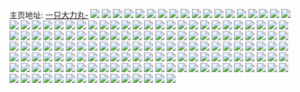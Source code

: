 主页地址: [一只大力丸-](https://weibo.com/u/6109724478) 
![](https://wx4.sinaimg.cn/mw2000/006FtMrcly1h7vq91rwl2j33402c01kz.jpg) 
![](https://wx4.sinaimg.cn/mw2000/006FtMrcly1h7vq932q5hj3340340u0y.jpg) 
![](https://wx4.sinaimg.cn/mw2000/006FtMrcly1h7vq9fiv6kj33402ekqv6.jpg) 
![](https://wx4.sinaimg.cn/mw2000/006FtMrcly1h7vq94fi1zj3340340hdu.jpg) 
![](https://wx4.sinaimg.cn/mw2000/006FtMrcly1h7vq96kg62j33403401l0.jpg) 
![](https://wx4.sinaimg.cn/mw2000/006FtMrcly1h7vq97tb6cj3340340e82.jpg) 
![](https://wx4.sinaimg.cn/mw2000/006FtMrcly1h7vq9cc5iaj33402einpg.jpg) 
![](https://wx4.sinaimg.cn/mw2000/006FtMrcly1h7vq9dqlr9j3340340x6q.jpg) 
![](https://wx4.sinaimg.cn/mw2000/006FtMrcly1h7fajzwsazj32c02p1kjm.jpg) 
![](https://wx4.sinaimg.cn/mw2000/006FtMrcly1h7fajz0y0oj30p50tlk4a.jpg) 
![](https://wx4.sinaimg.cn/mw2000/006FtMrcly1h7fak0q82nj30sg0pswkd.jpg) 
![](https://wx4.sinaimg.cn/mw2000/006FtMrcly1h7fak1qfd9j33402c0b2b.jpg) 
![](https://wx4.sinaimg.cn/mw2000/006FtMrcly1h7fak4l5jpj33402c0x6p.jpg) 
![](https://wx4.sinaimg.cn/mw2000/006FtMrcly1h7fak3xdbaj31kr16k0yz.jpg) 
![](https://wx4.sinaimg.cn/mw2000/006FtMrcly1h7falekr3cj31400ssgzd.jpg) 
![](https://wx4.sinaimg.cn/mw2000/006FtMrcly1h7fak27hc6j30pt0ovn62.jpg) 
![](https://wx4.sinaimg.cn/mw2000/006FtMrcly1h7fak2f4aaj30oy0m1k0c.jpg) 
![](https://wx4.sinaimg.cn/mw2000/006FtMrcly1h63lwwopwyj33402c01l0.jpg) 
![](https://wx4.sinaimg.cn/mw2000/006FtMrcly1h63lwmmg6qj32c03404qs.jpg) 
![](https://wx4.sinaimg.cn/mw2000/006FtMrcly1h63lwtom8kj33402c0npg.jpg) 
![](https://wx4.sinaimg.cn/mw2000/006FtMrcly1h63lwokzhej32c034s4qp.jpg) 
![](https://wx4.sinaimg.cn/mw2000/006FtMrcly1h63lwuxujhj32c0340tie.jpg) 
![](https://wx4.sinaimg.cn/mw2000/006FtMrcly1h63lwrylhnj32c0340qv6.jpg) 
![](https://wx4.sinaimg.cn/mw2000/006FtMrcly1h63lwqhopvj33402c0hdu.jpg) 
![](https://wx4.sinaimg.cn/mw2000/006FtMrcly1h4igekbvonj30sg0s4tho.jpg) 
![](https://wx4.sinaimg.cn/mw2000/006FtMrcly1h4ige9avaxj32e234zkjt.jpg) 
![](https://wx4.sinaimg.cn/mw2000/006FtMrcly1h4igeranclj33402c04qs.jpg) 
![](https://wx4.sinaimg.cn/mw2000/006FtMrcly1h4igfcm8m6j33402c0u10.jpg) 
![](https://wx4.sinaimg.cn/mw2000/006FtMrcly1h4igf00b90j32c03404qs.jpg) 
![](https://wx4.sinaimg.cn/mw2000/006FtMrcly1h4igej55i0j32e235f7wm.jpg) 
![](https://wx4.sinaimg.cn/mw2000/006FtMrcly1h4igdz7eqxj33402c01ky.jpg) 
![](https://wx4.sinaimg.cn/mw2000/006FtMrcly1h4igf6lf5ej33402c0hdv.jpg) 
![](https://wx4.sinaimg.cn/mw2000/006FtMrcly1h4igf7yoxnj30v90zf4hn.jpg) 
![](https://wx4.sinaimg.cn/mw2000/006FtMrcly1h4bg4e0ew3j33402c01kz.jpg) 
![](https://wx4.sinaimg.cn/mw2000/006FtMrcly1h4bg1o6zesj32412gp1kz.jpg) 
![](https://wx4.sinaimg.cn/mw2000/006FtMrcly1h4bg2yfs5tj33402c0b2d.jpg) 
![](https://wx4.sinaimg.cn/mw2000/006FtMrcly1h4bg1lzjqoj33402c0b2d.jpg) 
![](https://wx4.sinaimg.cn/mw2000/006FtMrcly1h4bg1rs6pbj31sc2dsnpe.jpg) 
![](https://wx4.sinaimg.cn/mw2000/006FtMrcly1h4bg2qbx9ij33402c0kjo.jpg) 
![](https://wx4.sinaimg.cn/mw2000/006FtMrcly1h4bg30ovbfj326f2mfe82.jpg) 
![](https://wx4.sinaimg.cn/mw2000/006FtMrcly1h4bg2r5ikoj31400u0tqi.jpg) 
![](https://wx4.sinaimg.cn/mw2000/006FtMrcly1h4bg4bzv58j33402c0npi.jpg) 
![](https://wx4.sinaimg.cn/mw2000/006FtMrcly1h49o9zpfa0j32yo1o07wj.jpg) 
![](https://wx4.sinaimg.cn/mw2000/006FtMrcly1h49o9kxzpej333g2d8kjo.jpg) 
![](https://wx4.sinaimg.cn/mw2000/006FtMrcly1h49oa1gvryj31lc16o7wh.jpg) 
![](https://wx4.sinaimg.cn/mw2000/006FtMrcly1h49oa7rzlbj31kw1l9qv5.jpg) 
![](https://wx4.sinaimg.cn/mw2000/006FtMrcly1h49oao4bm1j33402c07wk.jpg) 
![](https://wx4.sinaimg.cn/mw2000/006FtMrcly1h49oablucfj33402d1qv9.jpg) 
![](https://wx4.sinaimg.cn/mw2000/006FtMrcly1h49o9wl8xsj31kw16ob29.jpg) 
![](https://wx4.sinaimg.cn/mw2000/006FtMrcly1h49oaxv7vxj32c0340hdw.jpg) 
![](https://wx4.sinaimg.cn/mw2000/006FtMrcly1h49oc7kox2j33402c0e85.jpg) 
![](https://wx4.sinaimg.cn/mw2000/006FtMrcly1h2founfd4cj31kw16o7wh.jpg) 
![](https://wx4.sinaimg.cn/mw2000/006FtMrcly1h2foup8al0j33402c07wi.jpg) 
![](https://wx4.sinaimg.cn/mw2000/006FtMrcly1h2bq82vfwtj329b351hdw.jpg) 
![](https://wx4.sinaimg.cn/mw2000/006FtMrcly1h2bq7yigogj31o028okjm.jpg) 
![](https://wx4.sinaimg.cn/mw2000/006FtMrcly1h2bq8866ltj316b1kwhdt.jpg) 
![](https://wx4.sinaimg.cn/mw2000/006FtMrcly1h2bq8cxm9cj31o02801kz.jpg) 
![](https://wx4.sinaimg.cn/mw2000/006FtMrcly1h2bq8moxgmj32c0340e84.jpg) 
![](https://wx4.sinaimg.cn/mw2000/006FtMrcly1h2bq8atz2ij31o0280qv6.jpg) 
![](https://wx4.sinaimg.cn/mw2000/006FtMrcly1h2bq86ophuj32c036jb2c.jpg) 
![](https://wx4.sinaimg.cn/mw2000/006FtMrcly1h2bq8i9cr5j32c0340npg.jpg) 
![](https://wx4.sinaimg.cn/mw2000/006FtMrcly1h2bq93med9j32c0340hdw.jpg) 
![](https://wx4.sinaimg.cn/mw2000/006FtMrcly1h25mzw1xvaj31ky2dd4qp.jpg) 
![](https://wx4.sinaimg.cn/mw2000/006FtMrcly1h25mzybswkj31ky2dd7wh.jpg) 
![](https://wx4.sinaimg.cn/mw2000/006FtMrcly1h25n07dhcvj31ky2ddx6p.jpg) 
![](https://wx4.sinaimg.cn/mw2000/006FtMrcly1h25mzu98eoj31ky2dde81.jpg) 
![](https://wx4.sinaimg.cn/mw2000/006FtMrcly1h1qvjv7m7ej31kw19b1kx.jpg) 
![](https://wx4.sinaimg.cn/mw2000/006FtMrcly1h1qvk6q460j31kw19n7wh.jpg) 
![](https://wx4.sinaimg.cn/mw2000/006FtMrcly1h1qvk9049zj32lr2c0u0y.jpg) 
![](https://wx4.sinaimg.cn/mw2000/006FtMrcly1h1qvjr8zz0j33122c0e83.jpg) 
![](https://wx4.sinaimg.cn/mw2000/006FtMrcly1h1qvjtzk7cj334029wnpf.jpg) 
![](https://wx4.sinaimg.cn/mw2000/006FtMrcly1h1qvjyjzhvj32nx2c0u0z.jpg) 
![](https://wx4.sinaimg.cn/mw2000/006FtMrcly1h1qvk1z6qgj330529vb2c.jpg) 
![](https://wx4.sinaimg.cn/mw2000/006FtMrcly1h1qvjnnkv0j32rd2c0qv7.jpg) 
![](https://wx4.sinaimg.cn/mw2000/006FtMrcly1h1qvk555edj32w62bv1l0.jpg) 
![](https://wx4.sinaimg.cn/mw2000/006FtMrcly1h1kpfjot53j30u01sy443.jpg) 
![](https://wx4.sinaimg.cn/mw2000/006FtMrcly1h1jp7lon9lj314k0zd131.jpg) 
![](https://wx4.sinaimg.cn/mw2000/006FtMrcly1h1jp8j3f2ej30u00mi4aj.jpg) 
![](https://wx4.sinaimg.cn/mw2000/006FtMrcly1h0yxqwgnedj33402c01l0.jpg) 
![](https://wx4.sinaimg.cn/mw2000/006FtMrcly1h0yxqx3ptjj31kw16onh4.jpg) 
![](https://wx4.sinaimg.cn/mw2000/006FtMrcly1h0yxqtoeg2j31kw1g04qp.jpg) 
![](https://wx4.sinaimg.cn/mw2000/006FtMrcly1h0yxqukzy2j31kw16o1kx.jpg) 
![](https://wx4.sinaimg.cn/mw2000/006FtMrcly1h0yxqxt5wij31kw16oh49.jpg) 
![](https://wx4.sinaimg.cn/mw2000/006FtMrcly1h0yxqyxsivj321325n1ky.jpg) 
![](https://wx4.sinaimg.cn/mw2000/006FtMrcly1h0u2o8dppsj31kw19g1kx.jpg) 
![](https://wx4.sinaimg.cn/mw2000/006FtMrcly1h0u2o91z9fj31be0zkws9.jpg) 
![](https://wx4.sinaimg.cn/mw2000/006FtMrcly1h0u2objzjvj33402c01ky.jpg) 
![](https://wx4.sinaimg.cn/mw2000/006FtMrcly1h0u2odyjgij316o1kw4qq.jpg) 
![](https://wx4.sinaimg.cn/mw2000/006FtMrcly1h0u2ofznw6j31kw16onpd.jpg) 
![](https://wx4.sinaimg.cn/mw2000/006FtMrcly1h0u2olz6btj32c03407wn.jpg) 
![](https://wx4.sinaimg.cn/mw2000/006FtMrcly1h0u2o7hb8vj33401r0e82.jpg) 
![](https://wx4.sinaimg.cn/mw2000/006FtMrcly1h0u2op7m1oj33401r0hdu.jpg) 
![](https://wx4.sinaimg.cn/mw2000/006FtMrcly1h0u2orpomtj32ab2pju0y.jpg) 
![](https://wx4.sinaimg.cn/mw2000/006FtMrcly1h0a9x79oyxj30u0191ajh.jpg) 
![](https://wx4.sinaimg.cn/mw2000/006FtMrcly1h0a9x9tr1cj30u018zwon.jpg) 
![](https://wx4.sinaimg.cn/mw2000/006FtMrcly1h0a9x7w5ydj30u0191gun.jpg) 
![](https://wx4.sinaimg.cn/mw2000/006FtMrcly1h0a9x8jh99j31900u0tjt.jpg) 
![](https://wx4.sinaimg.cn/mw2000/006FtMrcly1h0a9x6is34j31900u0n86.jpg) 
![](https://wx4.sinaimg.cn/mw2000/006FtMrcly1h0a9x955drj31900u0k1j.jpg) 
![](https://wx4.sinaimg.cn/mw2000/006FtMrcly1h0a9xae62mj30u0191doo.jpg) 
![](https://wx4.sinaimg.cn/mw2000/006FtMrcly1h0a9zi8ckej30u00yqdlv.jpg) 
![](https://wx4.sinaimg.cn/mw2000/006FtMrcly1h0a9xbt1sxj30u019111l.jpg) 
![](https://wx4.sinaimg.cn/mw2000/006FtMrcly1gzgvzyc4x4j32c0340b2b.jpg) 
![](https://wx4.sinaimg.cn/mw2000/006FtMrcly1gsq3bht7gvj33402c07wl.jpg) 
![](https://wx4.sinaimg.cn/mw2000/006FtMrcly1gsq3bjixwij33402c0kjn.jpg) 
![](https://wx4.sinaimg.cn/mw2000/006FtMrcly1gsq3bl2glwj33402c0kjo.jpg) 
![](https://wx4.sinaimg.cn/mw2000/006FtMrcly1gsq3bntlnqj32c0340kjp.jpg) 
![](https://wx4.sinaimg.cn/mw2000/006FtMrcly1gsq3bp257kj33402c0kjm.jpg) 
![](https://wx4.sinaimg.cn/mw2000/006FtMrcly1gsq3e575zrj31sc2ds4qq.jpg) 
![](https://wx4.sinaimg.cn/mw2000/006FtMrcly1gsq3bqu06ej33402c01kz.jpg) 
![](https://wx4.sinaimg.cn/mw2000/006FtMrcly1gsq3e4axfdj31sc2ds4qq.jpg) 
![](https://wx4.sinaimg.cn/mw2000/006FtMrcly1gsq3brzqedj33402c0x6p.jpg) 
![](https://wx4.sinaimg.cn/mw2000/006FtMrcly1gh3ij9z6bjj33402c0e84.jpg) 
![](https://wx4.sinaimg.cn/mw2000/006FtMrcly1gh3ij70ikmj33402c0e82.jpg) 
![](https://wx4.sinaimg.cn/mw2000/006FtMrcly1gh3ij83bbdj33402c07wj.jpg) 
![](https://wx4.sinaimg.cn/mw2000/006FtMrcly1gh3ij8q3dkj31kw16o7wh.jpg) 
![](https://wx4.sinaimg.cn/mw2000/006FtMrcly1ga11858kl3j31400u07fi.jpg) 
![](https://wx4.sinaimg.cn/mw2000/006FtMrcly1ga1185igjwj31400u0wqm.jpg) 
![](https://wx4.sinaimg.cn/mw2000/006FtMrcly1ga1186a9haj31400u0wrt.jpg) 
![](https://wx4.sinaimg.cn/mw2000/006FtMrcly1ga11873jb2j31400u0h0f.jpg) 
![](https://wx4.sinaimg.cn/mw2000/006FtMrcly1ga1187h20gj31400u07da.jpg) 
![](https://wx4.sinaimg.cn/mw2000/006FtMrcly1ga1187w80bj31400u014w.jpg) 
![](https://wx4.sinaimg.cn/mw2000/006FtMrcly1ga1188oaw5j31400u07jr.jpg) 
![](https://wx4.sinaimg.cn/mw2000/006FtMrcly1ga11892nsoj31400u0gul.jpg) 
![](https://wx4.sinaimg.cn/mw2000/006FtMrcly1ga1189f5glj31400u0tid.jpg) 
![](https://wx4.sinaimg.cn/mw2000/006FtMrcgy1g85mvf1sl0j32c0340b29.jpg) 
![](https://wx4.sinaimg.cn/mw2000/006FtMrcgy1g85mvm8u9lj33402c0b29.jpg) 
![](https://wx4.sinaimg.cn/mw2000/006FtMrcgy1g85mvfvwscj32c0340x5c.jpg) 
![](https://wx4.sinaimg.cn/mw2000/006FtMrcgy1g85mvidmk1j33402c07wi.jpg) 
![](https://wx4.sinaimg.cn/mw2000/006FtMrcgy1g85mvjywkvj33402c0u0x.jpg) 
![](https://wx4.sinaimg.cn/mw2000/006FtMrcgy1g85mvskpv7j33402c0hdt.jpg) 
![](https://wx4.sinaimg.cn/mw2000/006FtMrcgy1g85mvgy59lj33402c0npd.jpg) 
![](https://wx4.sinaimg.cn/mw2000/006FtMrcgy1g85mvrkfz9j33402c0hdu.jpg) 
![](https://wx4.sinaimg.cn/mw2000/006FtMrcgy1g85mvq1nr1j33402c01kz.jpg) 
![](https://wx4.sinaimg.cn/mw2000/006FtMrcgy1g5qta8xmoqj33402c07wj.jpg) 
![](https://wx4.sinaimg.cn/mw2000/006FtMrcgy1g5qtagfkgxj33402c0kjo.jpg) 
![](https://wx4.sinaimg.cn/mw2000/006FtMrcgy1g5qtakufqlj33402c0hdu.jpg) 
![](https://wx4.sinaimg.cn/mw2000/006FtMrcgy1g5qtanemxdj33402c0e81.jpg) 
![](https://wx4.sinaimg.cn/mw2000/006FtMrcgy1g5qtapqxd1j31o0280b29.jpg) 
![](https://wx4.sinaimg.cn/mw2000/006FtMrcgy1g5qtatt0cqj32c0340b2a.jpg) 
![](https://wx4.sinaimg.cn/mw2000/006FtMrcgy1g5qtaxtrxoj33402c0hdu.jpg) 
![](https://wx4.sinaimg.cn/mw2000/006FtMrcgy1g5qtb1whhij33402c0e82.jpg) 
![](https://wx4.sinaimg.cn/mw2000/006FtMrcgy1g5qta3nh9hj33402c0b2a.jpg) 
![](https://wx4.sinaimg.cn/mw2000/006FtMrcly1g558wunt58j31g21xg4qp.jpg) 
![](https://wx4.sinaimg.cn/mw2000/006FtMrcly1g558wviwlgj31g21xg1kx.jpg) 
![](https://wx4.sinaimg.cn/mw2000/006FtMrcly1g558wwna89j31a91vl7wh.jpg) 
![](https://wx4.sinaimg.cn/mw2000/006FtMrcly1g558wteh6kj31g21xgu0k.jpg) 
![](https://wx4.sinaimg.cn/mw2000/006FtMrcly1g558wsddwmj31g21xg1kx.jpg) 
![](https://wx4.sinaimg.cn/mw2000/006FtMrcly1g558wsvbk2j31g21xg1kx.jpg) 
![](https://wx4.sinaimg.cn/mw2000/006FtMrcly1g558wu1zulj31g21xg1kx.jpg) 
![](https://wx4.sinaimg.cn/mw2000/006FtMrcly1g558ww2joaj31g21xg1kx.jpg) 
![](https://wx4.sinaimg.cn/mw2000/006FtMrcly1g558wrrw2uj31g21xghd1.jpg) 
![](https://wx4.sinaimg.cn/mw2000/006FtMrcly1g2hiiulc46j325q1mb1kx.jpg) 
![](https://wx4.sinaimg.cn/mw2000/006FtMrcly1g2hiivnqurj325q1mbqv5.jpg) 
![](https://wx4.sinaimg.cn/mw2000/006FtMrcly1g2hiiwbha6j325q1mbu0x.jpg) 
![](https://wx4.sinaimg.cn/mw2000/006FtMrcly1g2hiitpxh3j325q1mb7wi.jpg) 
![](https://wx4.sinaimg.cn/mw2000/006FtMrcly1g2hiix6y5uj325q1mb7wh.jpg) 
![](https://wx4.sinaimg.cn/mw2000/006FtMrcly1g2hiixu53hj31mb25rkjl.jpg) 
